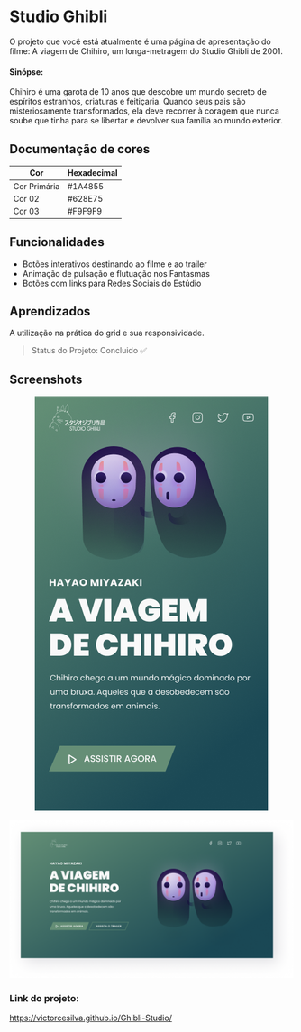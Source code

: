 
# Studio Ghibli
O projeto que você está atualmente é uma página de apresentação do filme: A viagem de Chihiro, um longa-metragem do Studio Ghibli de 2001.

#### Sinópse:

Chihiro é uma garota de 10 anos que descobre um mundo secreto de espíritos estranhos, criaturas e feitiçaria. Quando seus pais são misteriosamente transformados, ela deve recorrer à coragem que nunca soube que tinha para se libertar e devolver sua família ao mundo exterior.


## Documentação de cores

| Cor               | Hexadecimal                                                |
| ----------------- | ---------------------------------------------------------------- |
| Cor Primária       | #1A4855 |
| Cor 02       | #628E75|
| Cor 03       | #F9F9F9|



## Funcionalidades

- Botões interativos destinando ao filme e ao trailer
- Animação de pulsação e flutuação nos Fantasmas
- Botões com links para Redes Sociais do Estúdio

## Aprendizados

A utilização na prática do grid e sua responsividade.

> Status do Projeto: Concluido ✅

## Screenshots


<p align="center">
  <img  src="image/Studio Ghibli (Mobile).png">
</p>

<p align="center">
  <img  src="image/Studio Ghibli.png">
</p>

### Link do projeto:
https://victorcesilva.github.io/Ghibli-Studio/

